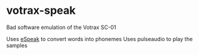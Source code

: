 # votrax-speak
Bad software emulation of the Votrax SC-01

Uses [eSpeak](http://espeak.sourceforge.net/) to convert words into phonemes
Uses pulseaudio to play the samples
